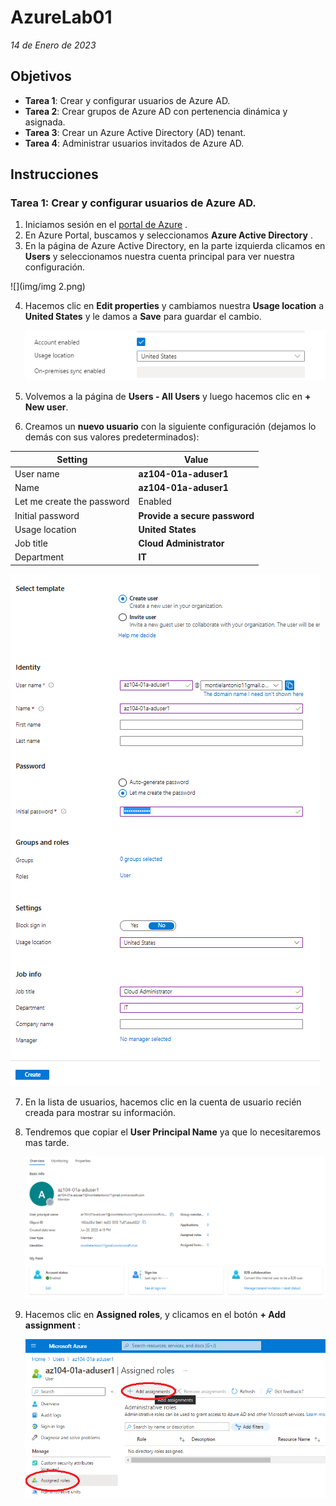 # AzureLab01

*14 de Enero de 2023*

## Objetivos

- **Tarea 1**: Crear y configurar usuarios de Azure AD.
- **Tarea 2**: Crear grupos de Azure AD con pertenencia dinámica y asignada.
- **Tarea 3**: Crear un Azure Active Directory (AD) tenant.
- **Tarea 4**: Administrar usuarios invitados de Azure AD.

## Instrucciones

### Tarea 1: Crear y configurar usuarios de Azure AD.

1. Iniciamos sesión en el [portal de Azure](https://portal.azure.com/) .
2. En Azure Portal, buscamos y seleccionamos **Azure Active Directory** .
3. En la página de Azure Active Directory, en la parte izquierda clicamos en **Users** y seleccionamos nuestra cuenta principal para ver nuestra configuración.

![](img/img 2.png)

4. Hacemos clic en **Edit properties** y cambiamos nuestra **Usage location** a **United States** y le damos a **Save** para guardar el cambio.

   ![](img/img3.png)

5. Volvemos a la página de **Users - All Users** y luego hacemos clic en **+ New user**.

6. Creamos un **nuevo usuario** con la siguiente configuración (dejamos lo demás con sus valores predeterminados):

| Setting                    | Value                         |
| -------------------------- | ----------------------------- |
| User name                  | **az104-01a-aduser1**         |
| Name                       | **az104-01a-aduser1**         |
| Let me create the password | Enabled                       |
| Initial password           | **Provide a secure password** |
| Usage location             | **United States**             |
| Job title                  | **Cloud Administrator**       |
| Department                 | **IT**                        |

![](img/img4.png)

7. En la lista de usuarios, hacemos clic en la cuenta de usuario recién creada para mostrar su información.

8. Tendremos que copiar el **User Principal Name** ya que lo necesitaremos mas tarde.

   ![](img/img5.png)

9. Hacemos clic en **Assigned roles**, y clicamos en el botón **+ Add assignment** :

   ![](img/img6.png)